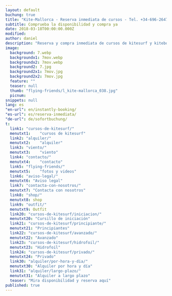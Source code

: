 ```yaml
---
layout: default
buchung: true
title: "Kite-Mallorca - Reserva inmediata de cursos - Tel. +34-696-264729"
subtitle: Comprueba la disponibilidad y compra ya
date: 2018-03-18T00:00:00.000Z
modified: 
author: daniel
description: "Reserva y compra inmediata de cursos de kitesurf y kiteboard. Todos los cursos para todos los niveles con los mejores medios de pago en compra online"
image: 
  background: 7.webp
  backgroundx1: 7mov.webp
  backgroundx2: 7mov.webp
  background2: 7.jpg
  background2x1: 7mov.jpg
  background2x2: 7mov.jpg
  feature: ""
  teaser: null
  thumb: "flying-friends/l_kite-mallorca_038.jpg"
  picnum: 
snippets: null
lang: es
"en-url": en/instantly-booking/
"es-url": es/reserva-inmediata/
"de-url": de/sofortbuchung/
t: 
  link1: "cursos-de-kitesurf/"
  menutxt1:    "cursos de kitesurf"
  link2: "alquiler/"
  menutxt2:    "alquiler"
  link3: "viento/"
  menutxt3:    "viento"
  link4: "contacto/"
  menutxt4:    "contacto"
  link5: "flying-friends/"
  menutxt5:    "fotos y videos"
  link6: "aviso-legal/"
  menutxt6: "Aviso legal"
  link7: "contacta-con-nosotros/"
  menutxt7: "Contacta con nosotros"
  link8: "shop/"
  menutxt8: shop
  link9: "outfit/"
  menutxt9: Outfit
  link20: "cursos-de-kitesurf/iniciacion/"
  menutxt20: "Cursillo de iniciación"
  link21: "cursos-de-kitesurf/principiante/"
  menutxt21: "Principiantes"
  link22: "cursos-de-kitesurf/avanzado/"
  menutxt22: "Avanzado"
  link23: "cursos-de-kitesurf/hidrofoil/"
  menutxt23: "Hidrofoil"
  link24: "cursos-de-kitesurf/privado/"
  menutxt24: "Privado"
  link30: "alquiler/por-hora-y-dia/"
  menutxt30: "Alquiler por hora y día"
  link31: "alquiler/largo-plazo/"
  menutxt31: "Alquiler a largo plazo"
  teaser: "Mira disponibilidad y reserva aquí"
published: true
---
```


<div id="bookingKitContainer"></div>
<script src="https://eu5.bookingkit.de/bkscript.js.php?cw=a1e73a54ad9c102a672acd0cf80fcfa7&lang=es"></script>